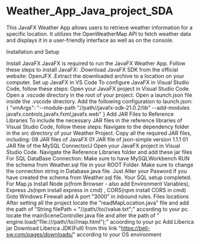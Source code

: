 # Weather_App_Java_project_SDA



This JavaFX Weather App allows users to retrieve weather information for a specific location. It utilizes the OpenWeatherMap API to fetch weather data and displays it in a user-friendly interface as well as on the console.

Installation and Setup

Install JavaFX JavaFX is required to run the JavaFX Weather App. Follow these steps to install JavaFX: .Download JavaFX SDK from the official website: OpenJFX .Extract the downloaded archive to a location on your computer.
Set up JavaFX in VS Code To configure JavaFX in Visual Studio Code, follow these steps: Open your JavaFX project in Visual Studio Code. Open a .vscode directory in the root of your project. Open a launch.json file inside the .vscode directory. Add the following configuration to launch.json: { "vmArgs": "--module-path "//path//javafx-sdk-21.0.2/lib" --add-modules javafx.controls,javafx.fxml,javafx.web" }
Add JAR Files to Reference Libraries To include the necessary JAR files in the reference libraries of Visual Studio Code, follow these steps: Navigate to the dependency folder in the src directory of your Weather Project. Copy all the required JAR files, including: 08 JAR files of JavaFX 01 JAR file of json-simple version 1.1.1 01 JAR file of the MySQL Connector/J Open your JavaFX project in Visual Studio Code. Navigate the Reference Libraries folder and add these jar files
For SQL DataBase Connection:
Make sure to have MySQLWorkbench
RUN the schema from Weather.sql file in your ROOT Folder.
Make sure to change the connection string in Database.java file.
Just Alter your Pasword if you have created the schema from Weather.sql file.
Your SQL setup completed.
For Map.js Install Node js(from Browser - also add Environment Variables), Express Js(npm install express in cmd) , CORS(npm install CORS in cmd) Goto Windows Firewall add A port "3000" in inbound rules.
Files locations After setting all the project locate the "readMapLocation.java" file and add the path of "String filePath = "//path//to//value.txt";" according to your pc. locate the mainSceneController.java file and alter the path of " engine.load("file:///path//to//map.html");" acoording to your pc
Add Liberica jar Download Liberica JDK(Full) from this link "https://bell-sw.com/pages/downloads/" according to your OS environment
